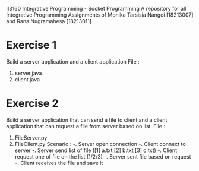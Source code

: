 II3160 Integrative Programming - Socket Programming
A repository for all Integrative Programming Assignments of Monika Tarsisia Nangoi [18213007] and Rana Nugramahesa [18213011]

# Exercise 1 
Build a server application and a client application
File :
1) server.java
2) client.java

# Exercise 2
Build a server application that can send a file to client and a client application that can request a file from server based on list.
File :
1) FileServer.py
2) FileClient.py
Scenario :
-. Server open connection
-. Client connect to server
-. Server send list of file ([1] a.txt [2] b.txt [3] c.txt)
-. Client request one of file on the list (1/2/3)
-. Server sent file based on request
-. Client receives the file and save it 
